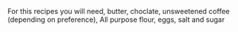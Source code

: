 For this recipes you will need, butter, choclate, unsweetened coffee (depending on preference), All purpose flour, eggs, salt and sugar